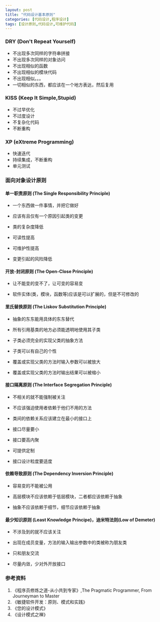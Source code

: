 ```yaml
---
layout: post
title: "代码设计基本原则"
categories: [代码设计,程序设计]
tags: [设计原则,代码设计,可维护代码]
---
```






### DRY (Don't Repeat Yourself) 

+ 不出现多次同样的字符串拼接
+ 不出现多次同样的对象访问
+ 不出现相似的函数
+ 不出现相似的模块代码
+ 不出现相似。。。
+ 一切相似的东西，都应该在一个地方表达，然后复用

### KISS (Keep It Simple,Stupid)

+ 不过早优化
+ 不过度设计
+ 不复杂化代码
+ 不断重构

### XP (eXtreme Programming)

+ 快速迭代
+ 持续集成，不断重构
+ 单元测试

### 面向对象设计原则

#### 单一职责原则 (The Single Responsibility Principle)

+ 一个东西做一件事情，并把它做好


+ 应该有且仅有一个原因引起类的变更
+ 类的复杂度降低
+ 可读性提高
+ 可维护性提高
+ 变更引起的风险降低 

#### 开放-封闭原则 (The Open-Close Principle)

+ 让不能变的变不了，让可变的容易变


+ 软件实体(类，模块，函数等)应该是可以扩展的，但是不可修改的

#### 里氏替换原则 (The Liskov Substitution Principle)

+ 抽象的东东能用具体的东东替代


+ 所有引用基类的地方必须能透明地使用其子类
+ 子类必须完全的实现父类的抽象方法
+ 子类可以有自己的个性
+ 覆盖或实现父类的方法时输入参数可以被放大
+ 覆盖或实现父类的方法时输出结果可以被缩小

#### 接口隔离原则 (The Interface Segregation Principle)

+ 不相关的就不能强制被关注


+ 不应该强迫使用者依赖于他们不用的方法
+ 类间的依赖关系应该建立在最小的接口上
+ 接口尽量要小
+ 接口要高内聚
+ 可提供定制
+ 接口设计粒度要适度

#### 依赖导致原则 (The Dependency Inversion Principle)

+ 容易变的不能被公用


+ 高层模块不应该依赖于低层模块，二者都应该依赖于抽象
+ 抽象不应该依赖于细节，细节应该依赖于抽象

#### 最少知识原则 (Least Knowledge Principe)，迪米特法则(Low of Demeter)

+ 不涉及到的就不应该关注


+ 出现在成员变量，方法的输入输出参数中的类被称为朋友类
+ 只和朋友交流
+ 尽量内敛，少对外开放接口



### 参考资料

1. 《程序员修炼之道-从小共到专家》,The Pragmatic Programmer, From Journeyman to Master
2. 《敏捷软件开发：原则、模式和实践》
3. 《您的设计模式》
4. 《设计模式之禅》
